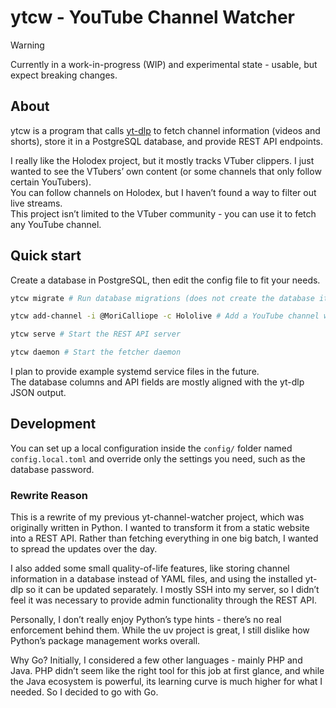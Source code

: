 # ytcw - YouTube Channel Watcher

> [!WARNING]
>
> Currently in a work-in-progress (WIP) and experimental state - usable, but expect breaking changes.

## About

ytcw is a program that calls [yt-dlp](https://github.com/yt-dlp/yt-dlp) to fetch channel information (videos and shorts), store it in a PostgreSQL database, and provide REST API endpoints.

I really like the Holodex project, but it mostly tracks VTuber clippers. I just wanted to see the VTubers’ own content (or some channels that only follow certain YouTubers).  
You can follow channels on Holodex, but I haven’t found a way to filter out live streams.  
This project isn’t limited to the VTuber community - you can use it to fetch any YouTube channel.

## Quick start

Create a database in PostgreSQL, then edit the config file to fit your needs.

```sh
ytcw migrate # Run database migrations (does not create the database itself)
```

```sh
ytcw add-channel -i @MoriCalliope -c Hololive # Add a YouTube channel with a category
```

```sh
ytcw serve # Start the REST API server
```

```sh
ytcw daemon # Start the fetcher daemon
```

I plan to provide example systemd service files in the future.  
The database columns and API fields are mostly aligned with the yt-dlp JSON output.

## Development

You can set up a local configuration inside the `config/` folder named `config.local.toml` and override only the settings you need, such as the database password.

### Rewrite Reason

This is a rewrite of my previous yt-channel-watcher project, which was originally written in Python.
I wanted to transform it from a static website into a REST API. Rather than fetching everything in one big batch, I wanted to spread the updates over the day.

I also added some small quality-of-life features, like storing channel information in a database instead of YAML files, and using the installed yt-dlp so it can be updated separately.
I mostly SSH into my server, so I didn’t feel it was necessary to provide admin functionality through the REST API.

Personally, I don’t really enjoy Python’s type hints - there’s no real enforcement behind them. While the uv project is great, I still dislike how Python’s package management works overall.

Why Go?
Initially, I considered a few other languages - mainly PHP and Java. PHP didn’t seem like the right tool for this job at first glance, and while the Java ecosystem is powerful, its learning curve is much higher for what I needed. So I decided to go with Go.

